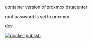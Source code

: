 container version of proxmox datacenter 

root password is set to proxmox

dev

[![docker-publish](https://github.com/teamzuzu/proxmox-dc-docker/actions/workflows/docker-publish.yml/badge.svg)](https://github.com/teamzuzu/proxmox-dc-docker/actions/workflows/docker-publish.yml)
